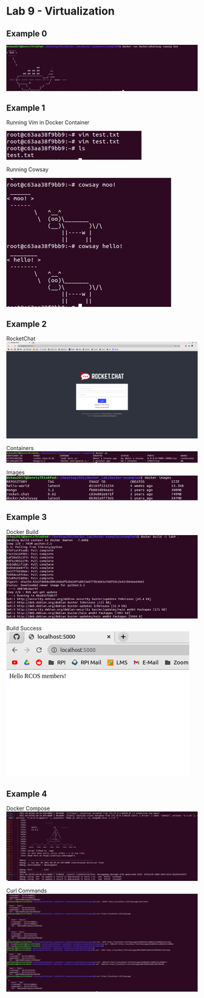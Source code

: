 # Lab 9 - Virtualization

## Example 0
![Example 0](./example0.png?raw=true)


## Example 1

Running Vim in Docker Container

![Vim](./example1_1.png?raw=true)


Running Cowsay

![Cowsay](./example1_2.png?raw=true)


## Example 2

RocketChat
![RocketChat](./example2.png?raw=true)

Containers
![Contianers](./example2_2.png?raw=true)

Images
![Images](./example2_3.png?raw=true)


## Example 3

Docker Build
![Docker Build](./example3_1.png?raw=true)

Build Success
![Successful Build](./example3_2.png?raw=true)


## Example 4
Docker Compose
![Docker Compise](./example4_1.png?raw=true)

Curl Commands
![Curl](./example4_2.png?raw=true)